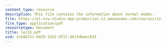 ```yaml
---
content_type: resource
description: This file contains the information about normal modes.
file: https://ol-ocw-studio-app-production.s3.amazonaws.com/courses/12-510-introduction-to-seismology-spring-2010/2c6db721b9292d12df21db1fdbaec033_lec15.pdf
file_type: application/pdf
resourcetype: Document
title: lec15.pdf
uid: 2c6db721-b929-2d12-df21-db1fdbaec033
---
```

